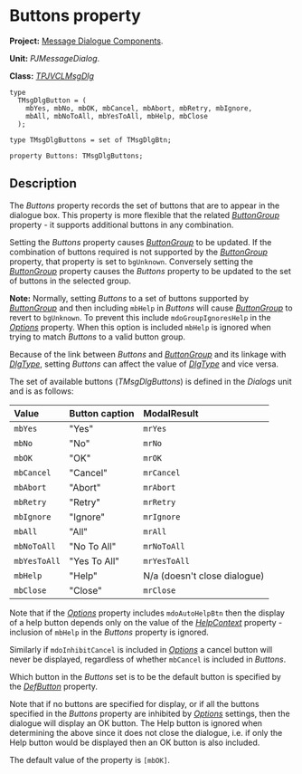 <a href='Hidden comment: 
$Rev$
$Date$
'></a>

# Buttons property #

**Project:** [Message Dialogue Components](MessageDialogComponents.md).

**Unit:** _PJMessageDialog_.

**Class:** _[TPJVCLMsgDlg](TPJVCLMsgDlg.md)_

```
type
  TMsgDlgButton = (
    mbYes, mbNo, mbOK, mbCancel, mbAbort, mbRetry, mbIgnore,
    mbAll, mbNoToAll, mbYesToAll, mbHelp, mbClose
  );

type TMsgDlgButtons = set of TMsgDlgBtn;

property Buttons: TMsgDlgButtons;
```

## Description ##

The _Buttons_ property records the set of buttons that are to appear in the dialogue box. This property is more flexible that the related _[ButtonGroup](TPJVCLMsgDlgButtonGroup.md)_ property - it supports additional buttons in any combination.

Setting the _Buttons_ property causes _[ButtonGroup](TPJVCLMsgDlgButtonGroup.md)_ to be updated. If the combination of buttons required is not supported by the _[ButtonGroup](TPJVCLMsgDlgButtonGroup.md)_ property, that property is set to `bgUnknown`. Conversely setting the _[ButtonGroup](TPJVCLMsgDlgButtonGroup.md)_ property causes the _Buttons_ property to be updated to the set of buttons in the selected group.

**Note:** Normally, setting _Buttons_ to a set of buttons supported by _[ButtonGroup](TPJVCLMsgDlgButtonGroup.md)_ and then including `mbHelp` in _Buttons_ will cause _[ButtonGroup](TPJVCLMsgDlgButtonGroup.md)_ to revert to `bgUnknown`. To prevent this include `mdoGroupIgnoresHelp` in the _[Options](TPJVCLMsgDlgOptions.md)_ property. When this option is included `mbHelp` is ignored when trying to match _Buttons_ to a valid button group.

Because of the link between _Buttons_ and _[ButtonGroup](TPJVCLMsgDlgButtonGroup.md)_ and its linkage with _[DlgType](TPJVCLMsgDlgDlgType.md)_, setting _Buttons_ can affect the value of _[DlgType](TPJVCLMsgDlgDlgType.md)_ and vice versa.

The set of available buttons (_TMsgDlgButtons_) is defined in the _Dialogs_ unit and is as follows:

| **Value** | **Button caption** | **ModalResult** |
|:----------|:-------------------|:----------------|
| `mbYes` | "Yes" | `mrYes` |
| `mbNo` | "No" | `mrNo` |
| `mbOK` | "OK" | `mrOK` |
| `mbCancel` | "Cancel" | `mrCancel` |
| `mbAbort` | "Abort" | `mrAbort` |
| `mbRetry` | "Retry" | `mrRetry` |
| `mbIgnore` | "Ignore" | `mrIgnore` |
| `mbAll` | "All" | `mrAll` |
| `mbNoToAll` | "No To All" | `mrNoToAll` |
| `mbYesToAll` | "Yes To All" | `mrYesToAll` |
| `mbHelp` | "Help" | N/a (doesn't close dialogue) |
| `mbClose` | "Close" | `mrClose` |

Note that if the _[Options](TPJVCLMsgDlgOptions.md)_ property includes `mdoAutoHelpBtn` then the display of a help button depends only on the value of the _[HelpContext](TPJVCLMsgDlgHelpContext.md)_ property - inclusion of `mbHelp` in the _Buttons_ property is ignored.

Similarly if `mdoInhibitCancel` is included in _[Options](TPJVCLMsgDlgOptions.md)_ a cancel button will never be displayed, regardless of whether `mbCancel` is included in _Buttons_.

Which button in the _Buttons_ set is to be the default button is specified by the _[DefButton](TPJVCLMsgDlgDefButton.md)_ property.

Note that if no buttons are specified for display, or if all the buttons specified in the _Buttons_ property are inhibited by _[Options](TPJVCLMsgDlgOptions.md)_ settings, then the dialogue will display an OK button. The Help button is ignored when determining the above since it does not close the dialogue, i.e. if only the Help button would be displayed then an OK button is also included.

The default value of the property is `[mbOK]`.
